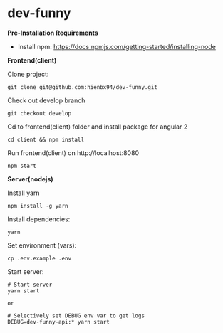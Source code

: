 # dev-funny
**Pre-Installation Requirements**
- Install npm: https://docs.npmjs.com/getting-started/installing-node


**Frontend(client)**

Clone project:
```
git clone git@github.com:hienbx94/dev-funny.git
```
Check out develop branch
```
git checkout develop
```
Cd to frontend(client) folder and install package for angular 2
```
cd client && npm install
```
Run frontend(client) on http://localhost:8080
```
npm start
```

**Server(nodejs)**

Install yarn

```
npm install -g yarn
```
Install dependencies:
```
yarn
```
Set environment (vars):
```
cp .env.example .env
```
Start server:
```
# Start server
yarn start

or

# Selectively set DEBUG env var to get logs
DEBUG=dev-funny-api:* yarn start
```
